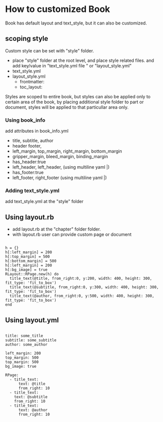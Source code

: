 # How to customized Book

Book has default layout and text_style, but it can also be customized.

## scoping style 

Custom style can be set with "style" folder.
  - place "style" folder at the root level, and place style related files.
    and add key/value in "text_style.yml file " or "layout_style.yml"
  - text_style.yml
  - layout_style.yml
    - frontmatter:
    - toc_layout:

Styles are scoped to entire book, 
but styles can also be applied only to certain area of the book,
by placing additional style folder to part or document, 
styles will be applied to that particullar area only. 


### Using book_info

add attributes in book_info.yml
- title, subtitle, author
- header footer, 
- left_margin, top_margin, right_margin, bottom_margin
- gripper_margin, bleed_margin, binding_margin
- has_header:true
- left_header, left_header, (using multiline yaml |)
- has_footer:true
- left_footer, right_footer (using multiline yaml |)



### Adding text_style.yml

add text_style.yml at the "style" folder

## Using layout.rb

- add layout.rb at the "chapter" folder folder.
- with layout.rb user can provide custom  page or document

```

h = {}
h[:left_margin] = 200
h[:top_margin] = 500
h[:bottom_margin] = 500
h[:left_margin] = 200
h[:bg_image] = true
RLayout::RPage.new(h) do
  title_text(@title, from_right:0, y:200, width: 400, height: 300, fit_type: 'fit_to_box')
  title_text(@subtitle, from_right:0, y:300, width: 400, height: 300, fit_type: 'fit_to_box')
  title_text(@author, from_right:0, y:500, width: 400, height: 300, fit_type: 'fit_to_box')
end

```

## Using layout.yml

```

title: some_title
subtitle: some_subtitle
author: some_author

left_margin: 200
top_margin: 500
top_margin: 500
bg_image: true

RPage:
  - title_text:
      text: @title
      from_right: 10
  - title_text:
    text: @subtitle
    from_right: 10
  - title_text:
      text: @author
      from_right: 10

```
